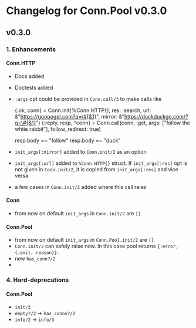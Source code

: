 # Changelog for Conn.Pool v0.3.0

## v0.3.0

### 1. Enhancements

#### Conn.HTTP

  * Docs added
  * Doctests added
  * `:args` opt could be provided in `Conn.call/3` to make calls like

      {:ok, conn} =
        Conn.init(%Conn.HTTP{}, res: :search,
                                url: &"https://goooogel.com?q=\#{&1}",
                                mirror: &"https://duckduckgo.com/?q=\#{&1}")
      {:reply, resp, ^conn} =
        Conn.call(conn, :get, args: ["follow the white rabbit"], follow_redirect: true)

      resp.body =~ "follow"
      resp.body =~ "duck"

  * `init_args[:mirror]` added to `Conn.init/2` as an option
  * `init_args[:url]` added to `%Conn.HTTP{}` struct. If `init_args[:res]` opt
    is not given in `Conn.init/2`, it is copied from `init_args[:res]` and
    vice versa
  * a few cases in `Conn.init/2` added where this call raise

#### Conn

  * from now on default `init_args` in `Conn.init/2` are `[]`

#### Conn.Pool

  * from now on default `init_args` in `Conn.Pool.init/2` are `[]`
  * `Conn.init/2` can safely raise now. In this case pool returns `{:error,
    {:exit, reason}}`.
  * new `has_conn?/2`
  * 

### 4. Hard-deprecations

#### Conn.Pool

  * `init/3`
  * `empty?/2` → `has_conns?/2`
  * `info/2` → `info/3`
